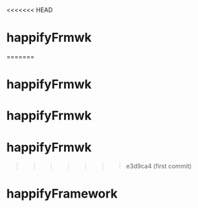 <<<<<<< HEAD
# happifyFrmwk
=======
# happifyFrmwk
# happifyFrmwk
# happifyFrmwk
>>>>>>> e3d9ca4 (first commit)
# happifyFramework
